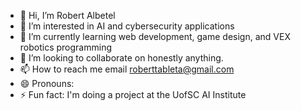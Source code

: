 - 👋 Hi, I’m Robert Albetel
- 👀 I’m interested in AI and cybersecurity applications
- 🌱 I’m currently learning web development, game design, and VEX robotics programming
- 💞️ I’m looking to collaborate on honestly anything.
- 📫 How to reach me email roberttableta@gmail.com
- 😄 Pronouns: 
- ⚡ Fun fact: I'm doing a project at the UofSC AI Institute

<!---
algalda/algalda is a ✨ special ✨ repository because its `README.md` (this file) appears on your GitHub profile.
You can click the Preview link to take a look at your changes.
--->
